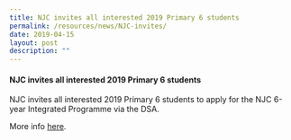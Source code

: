 ```yaml
---
title: NJC invites all interested 2019 Primary 6 students
permalink: /resources/news/NJC-invites/
date: 2019-04-15
layout: post
description: ""
---
```

#### NJC invites all interested 2019 Primary 6 students

NJC invites all interested 2019 Primary 6 students to apply for the NJC 6-year Integrated Programme via the DSA.

More info [here](/admissions/ip-dsa).